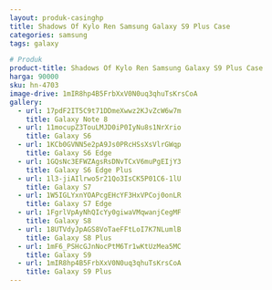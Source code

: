 ```yaml
---
layout: produk-casinghp
title: Shadows Of Kylo Ren Samsung Galaxy S9 Plus Case
categories: samsung
tags: galaxy

# Produk
product-title: Shadows Of Kylo Ren Samsung Galaxy S9 Plus Case
harga: 90000
sku: hn-4703
image-drive: 1mIR8hp4B5FrbXxV0N0uq3qhuTsKrsCoA
gallery:
  - url: 17pdF2IT5C9t71DDmeXwwz2KJvZcW6w7m
    title: Galaxy Note 8
  - url: 11mocupZ3TouLMJD0iP0IyNu8s1NrXrio
    title: Galaxy S6
  - url: 1KCb0GVNN5e2pA9Js0PRcHSsXsVlrGWqp
    title: Galaxy S6 Edge
  - url: 1GQsNc3EFWZAgsRsDNvTCxV6muPgEIjY3
    title: Galaxy S6 Edge Plus
  - url: 1l3-jiAIlrwo5r21Qo3IsCK5P01C6-1lU
    title: Galaxy S7
  - url: 1W5IGLYxnYOAPcgEHcYF3HxVPCoj0onLR
    title: Galaxy S7 Edge
  - url: 1FgrlVpAyNhQIcYy0giwaVMqwanjCegMF
    title: Galaxy S8
  - url: 18UTVdyJpAGS8VoTaeFFtLoI7K7NLumlB
    title: Galaxy S8 Plus
  - url: 1mF6_PSHcGJnNocPtM6Tr1wKtUzMea5MC
    title: Galaxy S9
  - url: 1mIR8hp4B5FrbXxV0N0uq3qhuTsKrsCoA
    title: Galaxy S9 Plus
---
```

